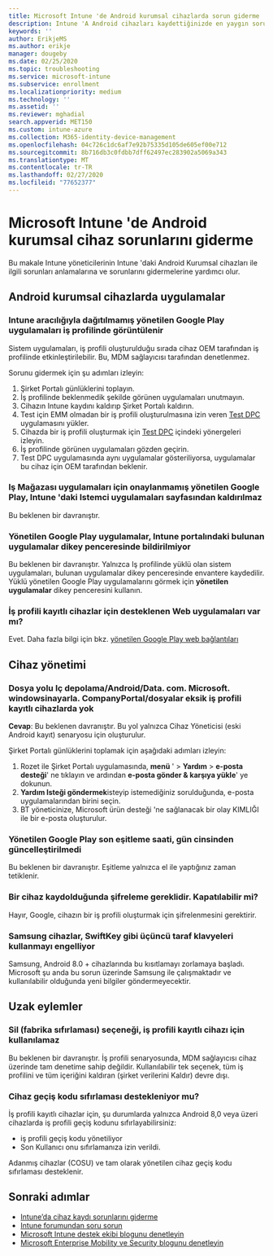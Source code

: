 ```yaml
---
title: Microsoft Intune 'de Android kurumsal cihazlarda sorun giderme
description: Intune 'A Android cihazları kaydettiğinizde en yaygın sorunların giderilmesi için öneriler.
keywords: ''
author: ErikjeMS
ms.author: erikje
manager: dougeby
ms.date: 02/25/2020
ms.topic: troubleshooting
ms.service: microsoft-intune
ms.subservice: enrollment
ms.localizationpriority: medium
ms.technology: ''
ms.assetid: ''
ms.reviewer: mghadial
search.appverid: MET150
ms.custom: intune-azure
ms.collection: M365-identity-device-management
ms.openlocfilehash: 04c726c1dc6af7e92b75335d105de605ef00e712
ms.sourcegitcommit: 8b716db3c0fdbb7dff62497ec283902a5069a343
ms.translationtype: MT
ms.contentlocale: tr-TR
ms.lasthandoff: 02/27/2020
ms.locfileid: "77652377"
---
```

# <a name="troubleshoot-android-enterprise-device-problems-in-microsoft-intune"></a>Microsoft Intune 'de Android kurumsal cihaz sorunlarını giderme

Bu makale Intune yöneticilerinin Intune 'daki Android Kurumsal cihazları ile ilgili sorunları anlamalarına ve sorunlarını gidermelerine yardımcı olur.

## <a name="apps-on-android-enterprise-devices"></a>Android kurumsal cihazlarda uygulamalar

### <a name="managed-google-play-apps-that-arent-deployed-through-intune-are-displayed-in-the-work-profile"></a>Intune aracılığıyla dağıtılmamış yönetilen Google Play uygulamaları iş profilinde görüntülenir
Sistem uygulamaları, iş profili oluşturulduğu sırada cihaz OEM tarafından iş profilinde etkinleştirilebilir. Bu, MDM sağlayıcısı tarafından denetlenmez.

Sorunu gidermek için şu adımları izleyin:

  1. Şirket Portalı günlüklerini toplayın.
  2. İş profilinde beklenmedik şekilde görünen uygulamaları unutmayın.
  3. Cihazın Intune kaydını kaldırıp Şirket Portalı kaldırın.
  4. Test için EMM olmadan bir iş profili oluşturulmasına izin veren [Test DPC](https://play.google.com/store/apps/details?id=com.afwsamples.testdpc) uygulamasını yükler.
  5. Cihazda bir iş profili oluşturmak için [Test DPC](https://play.google.com/store/apps/details?id=com.afwsamples.testdpc) içindeki yönergeleri izleyin.
  6. İş profilinde görünen uygulamaları gözden geçirin. 
  7. Test DPC uygulamasında aynı uygulamalar gösteriliyorsa, uygulamalar bu cihaz için OEM tarafından beklenir.

### <a name="unapproved-managed-google-play-for-work-store-apps-arent-being-removed-from-the-client-apps-page-in-intune"></a>Iş Mağazası uygulamaları için onaylanmamış yönetilen Google Play, Intune 'daki Istemci uygulamaları sayfasından kaldırılmaz
Bu beklenen bir davranıştır.

### <a name="managed-google-play-apps-arent-being-reported-under-the-discovered-apps-blade-in-the-intune-portal"></a>Yönetilen Google Play uygulamalar, Intune portalındaki bulunan uygulamalar dikey penceresinde bildirilmiyor
Bu beklenen bir davranıştır. Yalnızca Iş profilinde yüklü olan sistem uygulamaları, bulunan uygulamalar dikey penceresinde envantere kaydedilir. Yüklü yönetilen Google Play uygulamalarını görmek için **yönetilen uygulamalar** dikey penceresini kullanın.

### <a name="are-web-applications-supported-for-work-profile-enrolled-devices"></a>İş profili kayıtlı cihazlar için desteklenen Web uygulamaları var mı?
Evet. Daha fazla bilgi için bkz. [yönetilen Google Play web bağlantıları](../apps/apps-add-android-for-work.md#managed-google-play-web-links)

## <a name="device-management"></a>Cihaz yönetimi

### <a name="file-path-internal-storageandroiddatacommicrosoftwindowsintunecompanyportalfiles-missing-on-work-profile-enrolled-devices"></a>Dosya yolu Iç depolama/Android/Data. com. Microsoft. windowsinayarla. CompanyPortal/dosyalar eksik iş profili kayıtlı cihazlarda yok

  **Cevap**: Bu beklenen davranıştır. Bu yol yalnızca Cihaz Yöneticisi (eski Android kayıt) senaryosu için oluşturulur.

  Şirket Portalı günlüklerini toplamak için aşağıdaki adımları izleyin:

  1. Rozet ile Şirket Portalı uygulamasında, **menü** ' > **Yardım** > **e-posta desteği**' ne tıklayın ve ardından **e-posta gönder & karşıya yükle**' ye dokunun. 
  2. **Yardım Isteği göndermek**isteyip istemediğiniz sorulduğunda, e-posta uygulamalarından birini seçin.
  3. BT yöneticinize, Microsoft ürün desteği 'ne sağlanacak bir olay KIMLIĞI ile bir e-posta oluşturulur.

### <a name="managed-google-play-last-sync-time--hasnt-been-updated-in-days"></a>Yönetilen Google Play son eşitleme saati, gün cinsinden güncelleştirilmedi
Bu beklenen bir davranıştır. Eşitleme yalnızca el ile yaptığınız zaman tetiklenir.

### <a name="encryption-is-required-when-a-device-is-enrolled-can-it-be-turned-off"></a>Bir cihaz kaydolduğunda şifreleme gereklidir. Kapatılabilir mi?
Hayır, Google, cihazın bir iş profili oluşturmak için şifrelenmesini gerektirir. 

### <a name="samsung-devices-are-blocking-the-use-of-third-party-keyboards-like-swiftkey"></a>Samsung cihazlar, SwiftKey gibi üçüncü taraf klavyeleri kullanmayı engelliyor
Samsung, Android 8.0 + cihazlarında bu kısıtlamayı zorlamaya başladı. Microsoft şu anda bu sorun üzerinde Samsung ile çalışmaktadır ve kullanılabilir olduğunda yeni bilgiler göndermeyecektir.

## <a name="remote-actions"></a>Uzak eylemler

### <a name="wipe-factory-reset-option-isnt-available-for-work-profile-enrolled-device"></a>Sil (fabrika sıfırlaması) seçeneği, iş profili kayıtlı cihazı için kullanılamaz
Bu beklenen bir davranıştır. İş profili senaryosunda, MDM sağlayıcısı cihaz üzerinde tam denetime sahip değildir. Kullanılabilir tek seçenek, tüm iş profilini ve tüm içeriğini kaldıran (şirket verilerini Kaldır) devre dışı.

### <a name="is-device-passcode-reset-supported"></a>Cihaz geçiş kodu sıfırlaması destekleniyor mu?
İş profili kayıtlı cihazlar için, şu durumlarda yalnızca Android 8,0 veya üzeri cihazlarda iş profili geçiş kodunu sıfırlayabilirsiniz:
- iş profili geçiş kodu yönetiliyor
- Son Kullanıcı onu sıfırlamanıza izin verildi.

Adanmış cihazlar (COSU) ve tam olarak yönetilen cihaz geçiş kodu sıfırlaması desteklenir.


## <a name="next-steps"></a>Sonraki adımlar

- [Intune’da cihaz kaydı sorunlarını giderme](../troubleshoot-device-enrollment-in-intune.md)
- [Intune forumundan soru sorun](https://social.technet.microsoft.com/Forums/%7Blang-locale%7D/home?category=microsoftintune&filter=alltypes&sort=lastpostdesc)
- [Microsoft Intune destek ekibi blogunu denetleyin](https://techcommunity.microsoft.com/t5/Intune-Customer-Success/bg-p/IntuneCustomerSuccess)
- [Microsoft Enterprise Mobility ve Security blogunu denetleyin](https://techcommunity.microsoft.com/t5/Azure-Active-Directory-Identity/Announcing-the-public-preview-of-Azure-AD-group-based-license/ba-p/245210)
